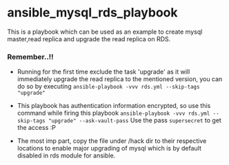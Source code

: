 # ansible_mysql_rds_playbook

This is a playbook which can be used as an example to create mysql master,read replica and upgrade the read replica on RDS.

### Remember..!!
* Running for the first time exclude the task 'upgrade' as it will immediately upgrade the read replica to the mentioned version,
  you can do so by executing
  `ansible-playbook -vvv rds.yml --skip-tags "upgrade"`
  
* This playbook has authentication information encrypted, so use this command while firing this playbook 
   `ansible-playbook -vvv rds.yml --skip-tags "upgrade" --ask-vault-pass`
   Use the pass `supersecret` to get the access :P

* The most imp part, copy the file under /hack dir to their respective locations to enable major upgrading of mysql which is by   default disabled in rds module for ansible.
